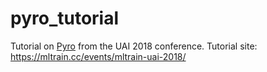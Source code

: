 # pyro_tutorial 

Tutorial on [Pyro](https://github.com/uber/pyro) from the UAI 2018 conference. Tutorial site: https://mltrain.cc/events/mltrain-uai-2018/

